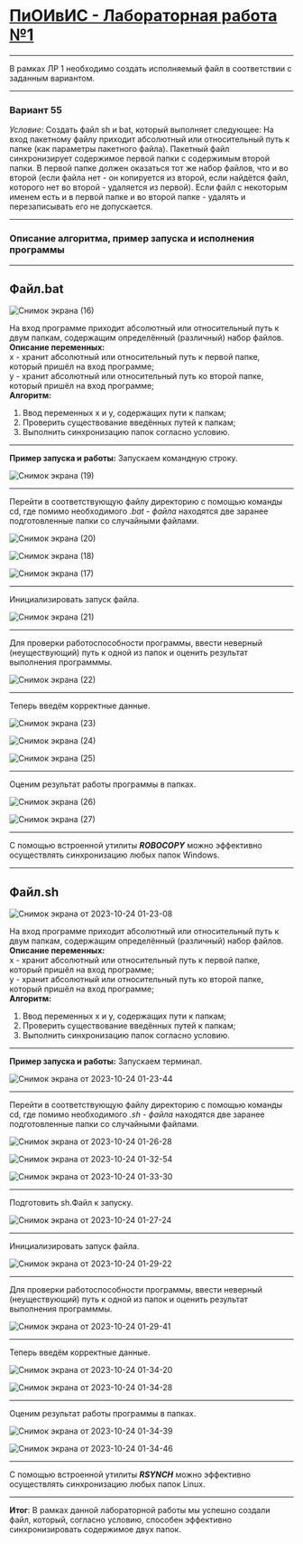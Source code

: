 <h1><u><b>ПиОИвИС - Лабораторная работа №1 </b></u></h1>
<hr/>
В рамках ЛР 1 необходимо создать исполняемый файл в соответствии с заданным вариантом.
<hr/>
<h3><b>Вариант 55</b></h3>
<em>Условие</em>: Создать файл sh и bat, который выполняет следующее: 
На вход пакетному файлу приходит абсолютный или относительный путь к папке (как параметры пакетного файла). Пакетный файл синхронизирует содержимое первой папки с содержимым второй папки. 
В первой папке должен оказаться тот же набор файлов, что и во второй
(если файла нет - он копируется из второй, если найдётся файл, которого нет во второй - удаляется из первой). 
Если файл с некоторым именем есть и в первой папке и во второй папке - удалять и перезаписывать его не допускается.
<hr/>
<h3><b>Описание алгоритма, пример запуска и исполнения программы</b></h3>
<hr/>
<h2>Файл.bat</h2>

![Снимок экрана (16)](https://github.com/iis-32170x/RPIIS/assets/144940569/8d488fc7-3fd2-43fc-bf5e-53dbaad7d1d1)

На вход программе приходит абсолютный или относительный путь к двум папкам, содержащим определённый (различный) набор файлов.
<br>
<b>Описание переменных:</b>
<br>
x - хранит абсолютный или относительный путь к первой папке, который пришёл на вход программе; 
<br>
y - хранит абсолютный или относительный путь ко второй папке, который пришёл на вход программе;
<br>
<b>Алгоритм:</b>
1. Ввод переменных x и y, содержащих пути к папкам; 
2. Проверить существование введённых путей к папкам;
3. Выполнить синхронизацию папок согласно условию.
<hr/>
<b>Пример запуска и работы:</b>
Запускаем командную строку.
<br>

![Снимок экрана (19)](https://github.com/iis-32170x/RPIIS/assets/144940569/572eed61-daaf-47db-a77a-4041575b52e5)

<hr/>
Перейти в соответствующую файлу директорию с помощью команды cd, где помимо необходимого <em>.bat - файла</em> находятся две заранее подготовленные папки со случайными файлами.
<br>

![Снимок экрана (20)](https://github.com/iis-32170x/RPIIS/assets/144940569/ea487f3f-11d7-4ea4-82cd-2ab71647226b)

![Снимок экрана (18)](https://github.com/iis-32170x/RPIIS/assets/144940569/e47776fe-fffc-4510-b090-a644d5c060b0)

![Снимок экрана (17)](https://github.com/iis-32170x/RPIIS/assets/144940569/dd864ec8-83c9-463f-a835-3d0c9ce947ba)

<hr/>
Инициализировать запуск фaйла.
<br>

![Снимок экрана (21)](https://github.com/iis-32170x/RPIIS/assets/144940569/8a05c742-493b-4c1c-bbd9-c87a216e7161)

<hr/>
Для проверки работоспособности программы, ввести неверный (неуществующий) путь к одной из папок и оценить результат выполнения программмы.
<br>

![Снимок экрана (22)](https://github.com/iis-32170x/RPIIS/assets/144940569/0e585ffc-224b-4679-abad-d73c6424043f)

<hr/>
Теперь введём корректные данные.
<br>

![Снимок экрана (23)](https://github.com/iis-32170x/RPIIS/assets/144940569/e971cfa8-c4df-43a1-a43d-4d74c98cde89)

![Снимок экрана (24)](https://github.com/iis-32170x/RPIIS/assets/144940569/7204c576-efe3-4357-9f2e-b08c6f2ffe18)

![Снимок экрана (25)](https://github.com/iis-32170x/RPIIS/assets/144940569/b843bdc0-9f2e-4711-9fde-1df7f93afed5)

<hr/>
Оценим результат работы программы в папках.
<br>

![Снимок экрана (26)](https://github.com/iis-32170x/RPIIS/assets/144940569/36e46627-c07f-4409-91c0-ea262045df50)

![Снимок экрана (27)](https://github.com/iis-32170x/RPIIS/assets/144940569/7a7be5db-fa65-4f61-bdee-1758ca73706a)

<hr/>
С помощью встроенной утилиты <em><b>ROBOCOPY</b></em> можно эффективно осуществлять синхронизацию любых папок Windows.
<hr/>
<h2>Файл.sh</h2>

![Снимок экрана от 2023-10-24 01-23-08](https://github.com/iis-32170x/RPIIS/assets/144940569/ec345dcc-b3dd-4ecd-b2a9-611d501ae12e)

На вход программе приходит абсолютный или относительный путь к двум папкам, содержащим определённый (различный) набор файлов.
<br>
<b>Описание переменных:</b>
<br>
x - хранит абсолютный или относительный путь к первой папке, который пришёл на вход программе;
<br>
y - хранит абсолютный или относительный путь ко второй папке, который пришёл на вход программе;
<br>
<b>Алгоритм:</b>
1. Ввод переменных x и y, содержащих пути к папкам; 
2. Проверить существование введённых путей к папкам;
3. Выполнить синхронизацию папок согласно условию.
<hr/>
<b>Пример запуска и работы:</b>
Запускаем терминал.
<br>

![Снимок экрана от 2023-10-24 01-23-44](https://github.com/iis-32170x/RPIIS/assets/144940569/a62afad4-9749-4860-ae66-908b13a3265f)

<hr/>
Перейти в соответствующую файлу директорию с помощью команды cd, где помимо необходимого <em>.sh - файла</em> находятся две заранее подготовленные папки со случайными файлами.
<br>

![Снимок экрана от 2023-10-24 01-26-28](https://github.com/iis-32170x/RPIIS/assets/144940569/14cce695-43bd-4c0f-a8fb-b120acd2ce6c)

![Снимок экрана от 2023-10-24 01-32-54](https://github.com/iis-32170x/RPIIS/assets/144940569/4744af3d-1a96-477a-b595-3968ffb19aa5)

![Снимок экрана от 2023-10-24 01-33-30](https://github.com/iis-32170x/RPIIS/assets/144940569/41a3283e-212d-4d03-aa92-587ffa6dbc97)

<hr/>
Подготовить sh.Файл к запуску.
<br>

![Снимок экрана от 2023-10-24 01-27-24](https://github.com/iis-32170x/RPIIS/assets/144940569/94a59178-b114-49c4-b9a0-f8da475af3e4)

<hr/>
Инициализировать запуск файла.
<br>

![Снимок экрана от 2023-10-24 01-29-22](https://github.com/iis-32170x/RPIIS/assets/144940569/92ca7d28-c8d9-463b-ac1b-3876b509a45b)

<hr/>
Для проверки работоспособности программы, ввести неверный (неуществующий) путь к одной из папок и оценить результат выполнения программмы.
<br>

![Снимок экрана от 2023-10-24 01-29-41](https://github.com/iis-32170x/RPIIS/assets/144940569/e1b7e650-14f1-4431-b890-752486e228ce)

<hr/>
Теперь введём корректные данные.
<br>

![Снимок экрана от 2023-10-24 01-34-20](https://github.com/iis-32170x/RPIIS/assets/144940569/733df64b-ad91-43b1-9bd6-66eaddaae34f)

![Снимок экрана от 2023-10-24 01-34-28](https://github.com/iis-32170x/RPIIS/assets/144940569/325dd0f0-4ab2-40ba-bc62-d3c8c496b264)

<hr/>
Оценим результат работы программы в папках.
<br>

![Снимок экрана от 2023-10-24 01-34-39](https://github.com/iis-32170x/RPIIS/assets/144940569/cd15b1c2-40a8-4d57-a379-6075c693059e)

![Снимок экрана от 2023-10-24 01-34-46](https://github.com/iis-32170x/RPIIS/assets/144940569/43403c2a-8cdd-4858-8a55-2f77f8ea09f2)

<hr/>
С помощью встроенной утилиты <em><b>RSYNCH</b></em> можно эффективно осуществлять синхронизацию любых папок Linux.
<hr/>
<b>Итог</b>: В рамках данной лабораторной работы мы успешно создали файл, который, согласно условию, способен эффективно синхронизировать содержимое двух папок.

